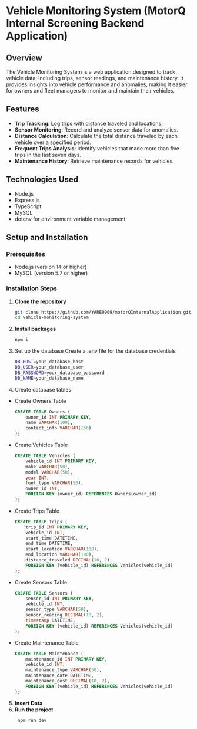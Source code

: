 # Vehicle Monitoring System (MotorQ Internal Screening Backend Application)

## Overview
The Vehicle Monitoring System is a web application designed to track vehicle data, including trips, sensor readings, and maintenance history. It provides insights into vehicle performance and anomalies, making it easier for owners and fleet managers to monitor and maintain their vehicles.

## Features
- **Trip Tracking**: Log trips with distance traveled and locations.
- **Sensor Monitoring**: Record and analyze sensor data for anomalies.
- **Distance Calculation**: Calculate the total distance traveled by each vehicle over a specified period.
- **Frequent Trips Analysis**: Identify vehicles that made more than five trips in the last seven days.
- **Maintenance History**: Retrieve maintenance records for vehicles.

## Technologies Used
- Node.js
- Express.js
- TypeScript
- MySQL
- dotenv for environment variable management

## Setup and Installation

### Prerequisites
- Node.js (version 14 or higher)
- MySQL (version 5.7 or higher)

### Installation Steps
1. **Clone the repository**
   ```bash
   git clone https://github.com/YARE0909/motorQInternalApplication.git
   cd vehicle-monitoring-system
    ```
2. **Install packages**
    ```bash
    npm i
    ```
3. Set up the database
   Create a .env file for the database credentials
   ```bash
   DB_HOST=your_database_host
   DB_USER=your_database_user
   DB_PASSWORD=your_database_password
   DB_NAME=your_database_name
   ```

4. Create database tables
- Create Owners Table
    ```sql
    CREATE TABLE Owners (
        owner_id INT PRIMARY KEY,
        name VARCHAR(100),
        contact_info VARCHAR(150)
    );
    ```

- Create Vehicles Table
    ```sql
    CREATE TABLE Vehicles (
        vehicle_id INT PRIMARY KEY,
        make VARCHAR(50),
        model VARCHAR(50),
        year INT,
        fuel_type VARCHAR(50),
        owner_id INT,
        FOREIGN KEY (owner_id) REFERENCES Owners(owner_id)
    );
    ```

- Create Trips Table
    ```sql
    CREATE TABLE Trips (
        trip_id INT PRIMARY KEY,
        vehicle_id INT,
        start_time DATETIME,
        end_time DATETIME,
        start_location VARCHAR(100),
        end_location VARCHAR(100),
        distance_traveled DECIMAL(10, 2),
        FOREIGN KEY (vehicle_id) REFERENCES Vehicles(vehicle_id)
    );
    ```

- Create Sensors Table
    ```sql
    CREATE TABLE Sensors (
        sensor_id INT PRIMARY KEY,
        vehicle_id INT,
        sensor_type VARCHAR(50),
        sensor_reading DECIMAL(10, 2),
        timestamp DATETIME,
        FOREIGN KEY (vehicle_id) REFERENCES Vehicles(vehicle_id)
    );
    ```
- Create Maintenance Table
    ```sql
    CREATE TABLE Maintenance (
        maintenance_id INT PRIMARY KEY,
        vehicle_id INT,
        maintenance_type VARCHAR(50),
        maintenance_date DATETIME,
        maintenance_cost DECIMAL(10, 2),
        FOREIGN KEY (vehicle_id) REFERENCES Vehicles(vehicle_id)
    );
    ```

5. **Insert Data**
6. **Run the project**
    ```bash
     npm run dev
    ```
